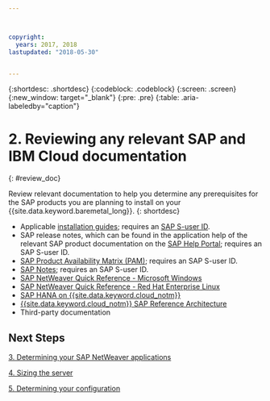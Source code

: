 ```yaml
---



copyright:
  years: 2017, 2018
lastupdated: "2018-05-30"


---
```


{:shortdesc: .shortdesc}
{:codeblock: .codeblock}
{:screen: .screen}
{:new_window: target="_blank"}
{:pre: .pre}
{:table: .aria-labeledby="caption"}


# 2. Reviewing any relevant SAP and IBM Cloud documentation
{: #review_doc}

Review relevant documentation to help you determine any prerequisites for the SAP products you are planning to install on your {{site.data.keyword.baremetal_long}}.
{: shortdesc}

  * Applicable [installation guides](https://support.sap.com/software/installations.html); requires an [SAP S-user ID](/docs/infrastructure/sap-netweaver/sap-index.html#getting-started).
  * SAP release notes, which can be found in the application help of the relevant SAP product documentation on the [SAP Help Portal](https://help.sap.com/); requires an SAP S-user ID.
  * [SAP Product Availability Matrix (PAM)](https://apps.support.sap.com/sap/support/pam); requires an SAP S-user ID.
  * [SAP Notes](https://support.sap.com/notes); requires an SAP S-user ID.
  * [SAP NetWeaver Quick Reference - Microsoft Windows](https://console.bluemix.net/docs/infrastructure/sap-netweaver-ms-qrg/ms-index.html#getting-started)
  * [SAP NetWeaver Quick Reference - Red Hat Enterprise Linux](https://console.bluemix.net/docs/infrastructure/sap-netweaver-rhel-qrg/rhel-index.html#getting-started)
  * [SAP HANA on {{site.data.keyword.cloud_notm}}](https://console.bluemix.net/docs/infrastructure/sap-hana/hana-index.html#getting-started)
  * [{{site.data.keyword.cloud_notm}} SAP Reference Architecture](https://console.bluemix.net/docs/infrastructure/sap-reference-architecture/sap-ra-index.html#getting-started)
  * Third-party documentation
  
## Next Steps
  
  [3. Determining your SAP NetWeaver applications](/docs/infrastructure/sap-netweaver/sap-determine-apps.html)
    
  [4. Sizing the server](/docs/infrastructure/sap-netweaver/sap-size-server.html)
    
  [5. Determining your configuration](/docs/infrastructure/sap-netweaver/sap-determine-configuration.html)
